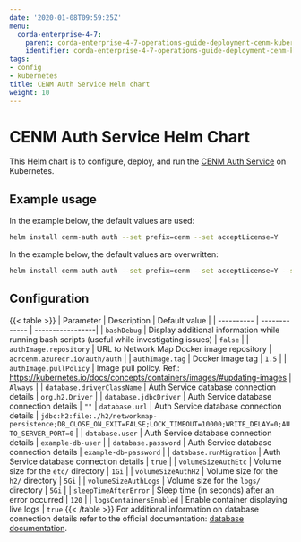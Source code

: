 ```yaml
---
date: '2020-01-08T09:59:25Z'
menu:
  corda-enterprise-4-7:
    parent: corda-enterprise-4-7-operations-guide-deployment-cenm-kubernetes
    identifier: corda-enterprise-4-7-operations-guide-deployment-cenm-kubernetes-auth
tags:
- config
- kubernetes
title: CENM Auth Service Helm chart
weight: 10
---
```


# CENM Auth Service Helm Chart

This Helm chart is to configure, deploy, and run the [CENM Auth Service](../../../../cenm/1.5/auth-service.md) on Kubernetes.

## Example usage

In the example below, the default values are used:

```bash
helm install cenm-auth auth --set prefix=cenm --set acceptLicense=Y
```

In the example below, the default values are overwritten:

```bash
helm install cenm-auth auth --set prefix=cenm --set acceptLicense=Y --set volumeSizeAuthLogs=5Gi
```

## Configuration

{{< table >}}
| Parameter  | Description   | Default value    |
| ---------- | ------------- | -----------------|
| `bashDebug`                   | Display additional information while running bash scripts (useful while investigating issues) | `false` |
| `authImage.repository`        | URL to Network Map Docker image repository | `acrcenm.azurecr.io/auth/auth` |
| `authImage.tag`               | Docker image tag | `1.5` |
| `authImage.pullPolicy`        | Image pull policy. Ref.: https://kubernetes.io/docs/concepts/containers/images/#updating-images | `Always` |
| `database.driverClassName`    | Auth Service database connection details | `org.h2.Driver` |
| `database.jdbcDriver`         | Auth Service database connection details | `""`
| `database.url`                | Auth Service database connection details | `jdbc:h2:file:./h2/networkmap-persistence;DB_CLOSE_ON_EXIT=FALSE;LOCK_TIMEOUT=10000;WRITE_DELAY=0;AUTO_SERVER_PORT=0` |
| `database.user`               | Auth Service database connection details | `example-db-user` |
| `database.password`           | Auth Service database connection details | `example-db-password` |
| `database.runMigration`       | Auth Service database connection details | `true` |
| `volumeSizeAuthEtc`           | Volume size for the `etc/` directory | `1Gi` |
| `volumeSizeAuthH2`            | Volume size for the `h2/` directory | `5Gi` |
| `volumeSizeAuthLogs`          | Volume size for the `logs/` directory | `5Gi` |
| `sleepTimeAfterError`         | Sleep time (in seconds) after an error occurred | `120` |
| `logsContainersEnabled`       | Enable container displaying live logs | `true`
{{< /table >}}
For additional information on database connection details refer to the official documentation: [database documentation](../../../../cenm/1.5/config-database.md).
